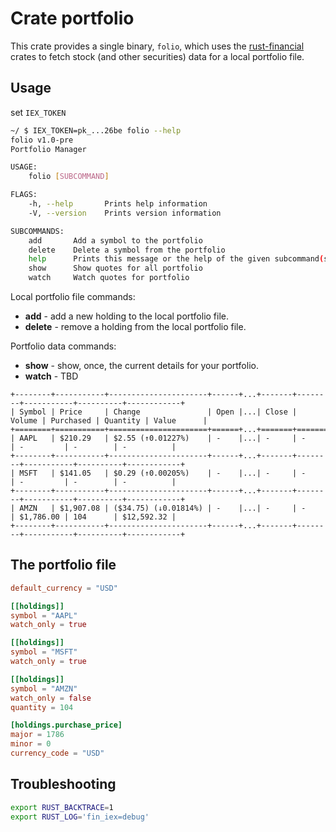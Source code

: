# Crate portfolio

This crate provides a single binary, `folio`, which uses the 
[rust-financial](https://github.com/johnstonskj/rust-financial)
crates to fetch stock (and other securities) data for a local
portfolio file.

## Usage

set `IEX_TOKEN`

```bash
~/ $ IEX_TOKEN=pk_...26be folio --help
folio v1.0-pre
Portfolio Manager

USAGE:
    folio [SUBCOMMAND]

FLAGS:
    -h, --help       Prints help information
    -V, --version    Prints version information

SUBCOMMANDS:
    add       Add a symbol to the portfolio
    delete    Delete a symbol from the portfolio
    help      Prints this message or the help of the given subcommand(s)
    show      Show quotes for all portfolio
    watch     Watch quotes for portfolio
```

Local portfolio file commands:

* **add** - add a new holding to the local portfolio file.
* **delete** - remove a holding from the local portfolio file.

Portfolio data commands:

* **show** - show, once, the current details for your portfolio.
* **watch** - TBD

```
+--------+-----------+----------------------+------+...+-------+--------+-----------+----------+------------+
| Symbol | Price     | Change               | Open |...| Close | Volume | Purchased | Quantity | Value      |
+========+===========+======================+======+...+=======+========+===========+==========+============+
| AAPL   | $210.29   | $2.55 (↑0.01227%)    | -    |...| -     | -      | -         | -        | -          |
+--------+-----------+----------------------+------+...+-------+--------+-----------+----------+------------+
| MSFT   | $141.05   | $0.29 (↑0.00205%)    | -    |...| -     | -      | -         | -        | -          |
+--------+-----------+----------------------+------+...+-------+--------+-----------+----------+------------+
| AMZN   | $1,907.08 | ($34.75) (↓0.01814%) | -    |...| -     | -      | $1,786.00 | 104      | $12,592.32 |
+--------+-----------+----------------------+------+...+-------+--------+-----------+----------+------------+
```

## The portfolio file

```toml
default_currency = "USD"

[[holdings]]
symbol = "AAPL"
watch_only = true

[[holdings]]
symbol = "MSFT"
watch_only = true

[[holdings]]
symbol = "AMZN"
watch_only = false
quantity = 104

[holdings.purchase_price]
major = 1786
minor = 0
currency_code = "USD"
```

## Troubleshooting

```bash
export RUST_BACKTRACE=1
export RUST_LOG='fin_iex=debug'
```
